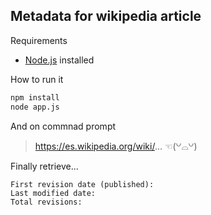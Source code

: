 ## Metadata for wikipedia article

Requirements

- [Node.js](https://example.com) installed

How to run it
```bash
npm install
node app.js
```

And on commnad prompt
>https://es.wikipedia.org/wiki/... ☜(꒡⌓꒡)

Finally retrieve...
```
First revision date (published): 
Last modified date: 
Total revisions: 
```
